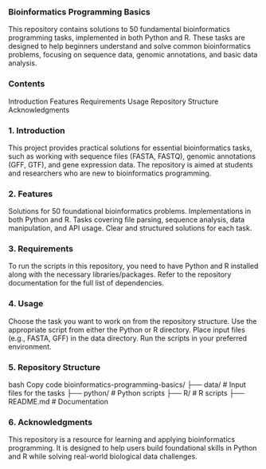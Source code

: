 ### Bioinformatics Programming Basics
This repository contains solutions to 50 fundamental bioinformatics programming tasks, implemented in both Python and R. These tasks are designed to help beginners understand and solve common bioinformatics problems, focusing on sequence data, genomic annotations, and basic data analysis.

### Contents
Introduction
Features
Requirements
Usage
Repository Structure
Acknowledgments

### 1. Introduction
This project provides practical solutions for essential bioinformatics tasks, such as working with sequence files (FASTA, FASTQ), genomic annotations (GFF, GTF), and gene expression data. The repository is aimed at students and researchers who are new to bioinformatics programming.

### 2. Features
Solutions for 50 foundational bioinformatics problems.
Implementations in both Python and R.
Tasks covering file parsing, sequence analysis, data manipulation, and API usage.
Clear and structured solutions for each task.

### 3. Requirements
To run the scripts in this repository, you need to have Python and R installed along with the necessary libraries/packages. Refer to the repository documentation for the full list of dependencies.

### 4. Usage
Choose the task you want to work on from the repository structure.
Use the appropriate script from either the Python or R directory.
Place input files (e.g., FASTA, GFF) in the data directory.
Run the scripts in your preferred environment.

### 5. Repository Structure
bash
Copy code
bioinformatics-programming-basics/
├── data/                   # Input files for the tasks
├── python/                 # Python scripts
├── R/                      # R scripts
├── README.md               # Documentation

### 6. Acknowledgments
This repository is a resource for learning and applying bioinformatics programming. It is designed to help users build foundational skills in Python and R while solving real-world biological data challenges.
